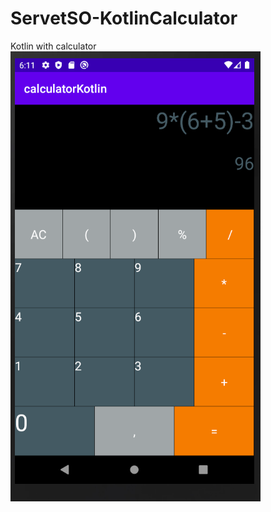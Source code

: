 # ServetSO-KotlinCalculator
Kotlin with calculator
![](https://github.com/VBT-Intership/ServetSO-KotlinCalculator/blob/master/image/calculator.PNG?raw=true)
